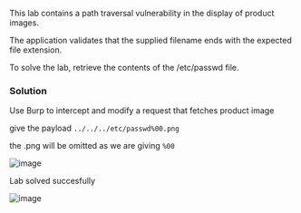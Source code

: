 This lab contains a path traversal vulnerability in the display of product images.

The application validates that the supplied filename ends with the expected file extension.

To solve the lab, retrieve the contents of the /etc/passwd file.

### Solution

Use Burp to intercept and modify a request that fetches product image

give the payload `../../../etc/passwd%00.png` 

the .png will be omitted as we are giving `%00`

![image](https://github.com/RahulMMenon011/PortSwigger_Labs/assets/140642506/e751082d-44ce-4c12-ad60-77d4a6c32bbe)

Lab solved succesfully

![image](https://github.com/RahulMMenon011/PortSwigger_Labs/assets/140642506/7c9298e6-3d16-4442-a100-b070f79c8cbd)

